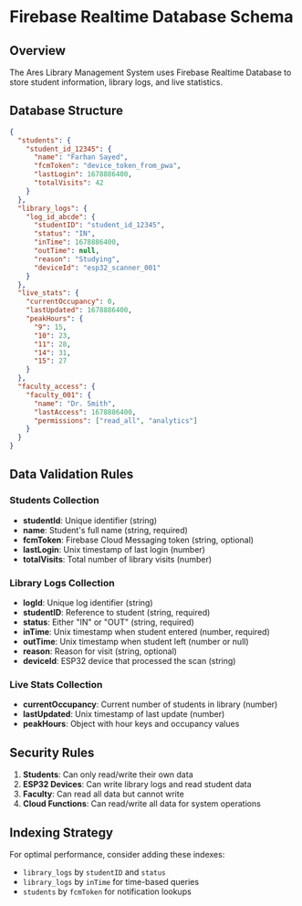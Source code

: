 # Firebase Realtime Database Schema

## Overview
The Ares Library Management System uses Firebase Realtime Database to store student information, library logs, and live statistics.

## Database Structure

```json
{
  "students": {
    "student_id_12345": {
      "name": "Farhan Sayed",
      "fcmToken": "device_token_from_pwa",
      "lastLogin": 1678886400,
      "totalVisits": 42
    }
  },
  "library_logs": {
    "log_id_abcde": {
      "studentID": "student_id_12345",
      "status": "IN",
      "inTime": 1678886400,
      "outTime": null,
      "reason": "Studying",
      "deviceId": "esp32_scanner_001"
    }
  },
  "live_stats": {
    "currentOccupancy": 0,
    "lastUpdated": 1678886400,
    "peakHours": {
      "9": 15,
      "10": 23,
      "11": 28,
      "14": 31,
      "15": 27
    }
  },
  "faculty_access": {
    "faculty_001": {
      "name": "Dr. Smith",
      "lastAccess": 1678886400,
      "permissions": ["read_all", "analytics"]
    }
  }
}
```

## Data Validation Rules

### Students Collection
- **studentId**: Unique identifier (string)
- **name**: Student's full name (string, required)
- **fcmToken**: Firebase Cloud Messaging token (string, optional)
- **lastLogin**: Unix timestamp of last login (number)
- **totalVisits**: Total number of library visits (number)

### Library Logs Collection
- **logId**: Unique log identifier (string)
- **studentID**: Reference to student (string, required)
- **status**: Either "IN" or "OUT" (string, required)
- **inTime**: Unix timestamp when student entered (number, required)
- **outTime**: Unix timestamp when student left (number or null)
- **reason**: Reason for visit (string, optional)
- **deviceId**: ESP32 device that processed the scan (string)

### Live Stats Collection
- **currentOccupancy**: Current number of students in library (number)
- **lastUpdated**: Unix timestamp of last update (number)
- **peakHours**: Object with hour keys and occupancy values

## Security Rules

1. **Students**: Can only read/write their own data
2. **ESP32 Devices**: Can write library logs and read student data
3. **Faculty**: Can read all data but cannot write
4. **Cloud Functions**: Can read/write all data for system operations

## Indexing Strategy

For optimal performance, consider adding these indexes:
- `library_logs` by `studentID` and `status`
- `library_logs` by `inTime` for time-based queries
- `students` by `fcmToken` for notification lookups
